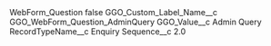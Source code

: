 <?xml version="1.0" encoding="UTF-8"?>
<CustomMetadata xmlns="http://soap.sforce.com/2006/04/metadata" xmlns:xsi="http://www.w3.org/2001/XMLSchema-instance" xmlns:xsd="http://www.w3.org/2001/XMLSchema">
    <label>WebForm_Question</label>
    <protected>false</protected>
    <values>
        <field>GGO_Custom_Label_Name__c</field>
        <value xsi:type="xsd:string">GGO_WebForm_Question_AdminQuery</value>
    </values>
    <values>
        <field>GGO_Value__c</field>
        <value xsi:type="xsd:string">Admin Query</value>
    </values>
    <values>
        <field>RecordTypeName__c</field>
        <value xsi:type="xsd:string">Enquiry</value>
    </values>
    <values>
        <field>Sequence__c</field>
        <value xsi:type="xsd:double">2.0</value>
    </values>
</CustomMetadata>
